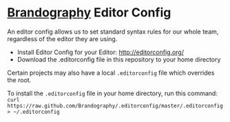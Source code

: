# [Brandography](https://www.brandography.com) Editor Config
An editor config allows us to set standard syntax rules for our whole team, regardless of the editor they are using.

- Install Editor Config for your Editor: http://editorconfig.org/
- Download the .editorconfig file in this repository to your home directory

Certain projects may also have a local `.editorconfig` file which overrides the root.

To install the `.editorconfig` file in your home directory, run this command: `curl https://raw.github.com/Brandography/.editorconfig/master/.editorconfig > ~/.editorconfig`
